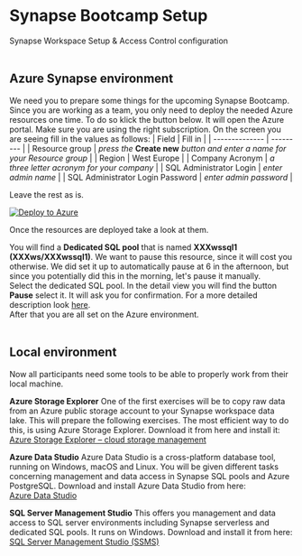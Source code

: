 # Synapse Bootcamp Setup
Synapse Workspace Setup &amp; Access Control configuration
</br>
</br>
## Azure Synapse environment

We need you to prepare some things for the upcoming Synapse Bootcamp. Since you are working as a team, you only need to deploy the needed Azure resources one time. To do so klick the button below. It will open the Azure portal. Make sure you are using the right subscription. On the screen you are seeing fill in the values as follows:
| Field | Fill in |
| -------------- | --------- |
| Resource group | *press the* **Create new** *button and enter a name for your Resource group* |
| Region | West Europe |
| Company Acronym | *a three letter acronym for your company* |
| SQL Administrator Login | *enter admin name* |
| SQL Administrator Login Password | *enter admin password* |

Leave the rest as is.

[![Deploy to Azure](https://aka.ms/deploytoazurebutton)](https://portal.azure.com/#create/Microsoft.Template/uri/https%3A%2F%2Fraw.githubusercontent.com%2Falschroe%2FSynapseSetup%2Fmain%2Fazuredeploy.json)

Once the resources are deployed take a look at them.

You will find a **Dedicated SQL pool** that is named **XXXwssql1 (XXXws/XXXwssql1)**. We want to pause this resource, since it will cost you otherwise. We did set it up to automatically pause at 6 in the afternoon, but since you potentially did this in the morning, let's pause it manually. </br>
Select the dedicated SQL pool. In the detail view you will find the button **Pause** select it. It will ask you for confirmation. For a more detailed description look [here](https://docs.microsoft.com/en-us/azure/synapse-analytics/sql-data-warehouse/pause-and-resume-compute-portal). </br>
After that you are all set on the Azure environment.
</br>
</br>
## Local environment

Now all participants need some tools to be able to properly work from their local machine.

**Azure Storage Explorer**
One of the first exercises will be to copy raw data from an Azure public storage account to your Synapse workspace data lake. This will prepare the following exercises. The most efficient way to do this, is using Azure Storage Explorer. Download it from here and install it: </br>
[Azure Storage Explorer – cloud storage management](https://azure.microsoft.com/en-us/features/storage-explorer/)

**Azure Data Studio**
Azure Data Studio is a cross-platform database tool, running on Windows, macOS and Linux.
You will be given different tasks concerning management and data access in Synapse SQL pools and Azure PostgreSQL.
Download and install Azure Data Studio from here: </br>
[Azure Data Studio](https://docs.microsoft.com/en-us/sql/azure-data-studio/download-azure-data-studio?view=sql-server-ver15)

**SQL Server Management Studio**
This offers you management and data access to SQL server environments including Synapse serverless and dedicated SQL pools. It runs on Windows. Download and install it from here: </br>
[SQL Server Management Studio (SSMS)](https://docs.microsoft.com/en-us/sql/ssms/sql-server-management-studio-ssms?view=sql-server-ver15)
 